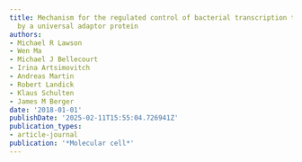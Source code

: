 ```yaml
---
title: Mechanism for the regulated control of bacterial transcription termination
  by a universal adaptor protein
authors:
- Michael R Lawson
- Wen Ma
- Michael J Bellecourt
- Irina Artsimovitch
- Andreas Martin
- Robert Landick
- Klaus Schulten
- James M Berger
date: '2018-01-01'
publishDate: '2025-02-11T15:55:04.726941Z'
publication_types:
- article-journal
publication: '*Molecular cell*'
---
```

